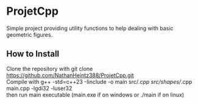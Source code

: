# ProjetCpp

Simple project providing utility functions to help dealing with basic geometric figures.

## How to Install
Clone the repository with git clone https://github.com/NathanHeintz388/ProjetCpp.git  
Compile with g++ -std=c++23 -Iinclude -o main src/*.cpp src/shapes/*.cpp main.cpp -lgdi32 -luser32  
then run main executable (main.exe if on windows or ./main if on linux)